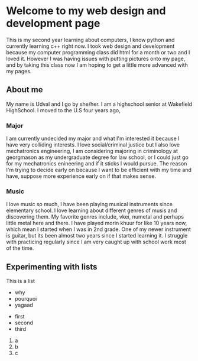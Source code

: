 # Welcome to my web design and development page

This is my second year learning about computers, I know python and currently learning c++ right now. I took web design and development because my computer programming class did html for a month or two and I loved it. However I was having issues with putting pictures onto my page, and by taking this class now I am hoping to get a little more advanced with my pages. 

## About me 

My name is Udval and I go by she/her. I am a highschool senior at Wakefield HighSchool. I moved to the U.S four years ago,  

### Major

I am currently undecided my major and what I'm interested it because I have very colliding interests. I love social/criminal justice but I also love mechatronics engineering, I am considering majoring in criminology at georgmason as my undergraduate degree for law school, or I could just go for my mechatronics enineering and if it sticks I would pursue. The reason I'm trying to decide early on because I want to be efficient with my time and have, suppose more experience early on if that makes sense. 

### Music

I love music so much, I have been playing musical instruments since elementary school. I love learning about different genres of musis and discovering them. My favorite genres include, vkei, numetal and perhaps little metal here and there. I have played morin khuur for like 10 years now, which mean I started when I was in 2nd grade. One of my newer instrument is guitar, but its been almost two years since I started learning it. I struggle with practicing regularly since I am very caught up with school work most of the time.  


## Experimenting with lists 

This is a list

- why
- pourquoi
- yagaad

* first 
* second 
* third

1. a 
2. b
3. c

